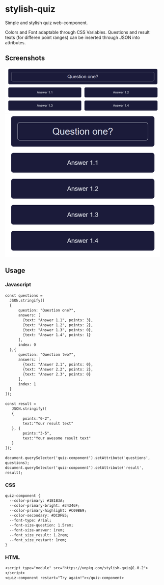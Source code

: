 # stylish-quiz
Simple and stylish quiz web-component.

Colors and Font adaptable through CSS Variables.
Questions and result texts (for differen point ranges) can be inserted through JSON into attributes.

## Screenshots
![Desktop View](https://raw.githubusercontent.com/maidi29/stylish-quiz/screenshots/screenshots/desktop.PNG)
![Mobile View](https://raw.githubusercontent.com/maidi29/stylish-quiz/screenshots/screenshots/mobile.PNG)

## Usage

### Javascript

```
const questions =
  JSON.stringify([
  {
      question: "Question one?",
      answers: [
        {text: "Answer 1.1", points: 3},
        {text: "Answer 1.2", points: 2},
        {text: "Answer 1.3", points: 0},
        {text: "Answer 1.4", points: 1}
      ],
      index: 0
  },{
      question: "Question two?",
      answers: [
        {text: "Answer 2.1", points: 0},
        {text: "Answer 2.2", points: 2},
        {text: "Answer 2.3", points: 0}
      ],
      index: 1
  }
]);

const result = 
   JSON.stringify([
   {
        points:"0-2",
        text:"Your result text"
   }, {
        points:"3-5",
        text:"Your awesome result text"
   }
]);

document.querySelector('quiz-component').setAttribute('questions', questions);
document.querySelector('quiz-component').setAttribute('result', result);
``````
### CSS

```
quiz-component { 
  --color-primary: #1B1B3A;
  --color-primary-bright: #34346F;
  --color-primary-highlight: #C09BE9;
  --color-secondary: #DCDFE5;
  --font-type: Arial;
  --font-size-question: 1.5rem;
  --font-size-answer: 1rem;
  --font_size_result: 1.2rem;
  --font_size_restart: 1rem;
}
````

### HTML

````
<script type="module" src="https://unpkg.com/stylish-quiz@1.0.2"></script>
<quiz-component restart="Try again!"></quiz-component>
````
